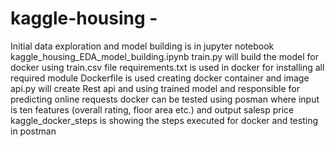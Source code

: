 # kaggle-housing - 
Initial data exploration and model building is in jupyter notebook kaggle_housing_EDA_model_building.ipynb
train.py will build the model for docker using train.csv file
requirements.txt is used in docker for installing all required module
Dockerfile is used creating docker container and image
api.py  will create Rest api and using trained model and responsible for predicting online requests
docker can be tested using posman where input is ten features (overall rating, floor area etc.) and output salesp price
kaggle_docker_steps is showing the steps executed for docker and testing in postman
